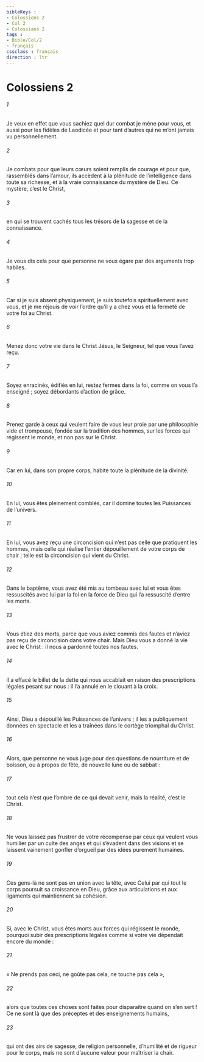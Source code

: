 ```yaml
---
bibleKeys : 
- Colossiens 2
- Col 2
- Colossians 2
tags : 
- Bible/Col/2
- français
cssclass : français
direction : ltr
---
```


# Colossiens 2

###### 1
Je veux en effet que vous sachiez quel dur combat je mène pour vous, et aussi pour les fidèles de Laodicée et pour tant d’autres qui ne m’ont jamais vu personnellement.
###### 2
Je combats pour que leurs cœurs soient remplis de courage et pour que, rassemblés dans l’amour, ils accèdent à la plénitude de l’intelligence dans toute sa richesse, et à la vraie connaissance du mystère de Dieu. Ce mystère, c’est le Christ,
###### 3
en qui se trouvent cachés tous les trésors de la sagesse et de la connaissance.
###### 4
Je vous dis cela pour que personne ne vous égare par des arguments trop habiles.
###### 5
Car si je suis absent physiquement, je suis toutefois spirituellement avec vous, et je me réjouis de voir l’ordre qu’il y a chez vous et la fermeté de votre foi au Christ.
###### 6
Menez donc votre vie dans le Christ Jésus, le Seigneur, tel que vous l’avez reçu.
###### 7
Soyez enracinés, édifiés en lui, restez fermes dans la foi, comme on vous l’a enseigné ; soyez débordants d’action de grâce.
###### 8
Prenez garde à ceux qui veulent faire de vous leur proie par une philosophie vide et trompeuse, fondée sur la tradition des hommes, sur les forces qui régissent le monde, et non pas sur le Christ.
###### 9
Car en lui, dans son propre corps, habite toute la plénitude de la divinité.
###### 10
En lui, vous êtes pleinement comblés, car il domine toutes les Puissances de l’univers.
###### 11
En lui, vous avez reçu une circoncision qui n’est pas celle que pratiquent les hommes, mais celle qui réalise l’entier dépouillement de votre corps de chair ; telle est la circoncision qui vient du Christ.
###### 12
Dans le baptême, vous avez été mis au tombeau avec lui et vous êtes ressuscités avec lui par la foi en la force de Dieu qui l’a ressuscité d’entre les morts.
###### 13
Vous étiez des morts, parce que vous aviez commis des fautes et n’aviez pas reçu de circoncision dans votre chair. Mais Dieu vous a donné la vie avec le Christ : il nous a pardonné toutes nos fautes.
###### 14
Il a effacé le billet de la dette qui nous accablait en raison des prescriptions légales pesant sur nous : il l’a annulé en le clouant à la croix.
###### 15
Ainsi, Dieu a dépouillé les Puissances de l’univers ; il les a publiquement données en spectacle et les a traînées dans le cortège triomphal du Christ.
###### 16
Alors, que personne ne vous juge pour des questions de nourriture et de boisson, ou à propos de fête, de nouvelle lune ou de sabbat :
###### 17
tout cela n’est que l’ombre de ce qui devait venir, mais la réalité, c’est le Christ.
###### 18
Ne vous laissez pas frustrer de votre récompense par ceux qui veulent vous humilier par un culte des anges et qui s’évadent dans des visions et se laissent vainement gonfler d’orgueil par des idées purement humaines.
###### 19
Ces gens-là ne sont pas en union avec la tête, avec Celui par qui tout le corps poursuit sa croissance en Dieu, grâce aux articulations et aux ligaments qui maintiennent sa cohésion.
###### 20
Si, avec le Christ, vous êtes morts aux forces qui régissent le monde, pourquoi subir des prescriptions légales comme si votre vie dépendait encore du monde :
###### 21
« Ne prends pas ceci, ne goûte pas cela, ne touche pas cela »,
###### 22
alors que toutes ces choses sont faites pour disparaître quand on s’en sert ! Ce ne sont là que des préceptes et des enseignements humains,
###### 23
qui ont des airs de sagesse, de religion personnelle, d’humilité et de rigueur pour le corps, mais ne sont d’aucune valeur pour maîtriser la chair.
